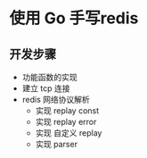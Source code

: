 # 使用 Go 手写redis

## 开发步骤
- 功能函数的实现
- 建立 tcp 连接
- redis 网络协议解析
  - 实现 replay const
  - 实现 replay error
  - 实现 自定义 replay
  - 实现 parser
